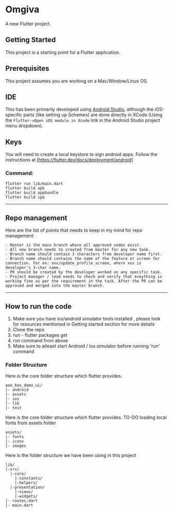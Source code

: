 # Omgiva

A new Flutter project.

## Getting Started

This project is a starting point for a Flutter application.

## Prerequisites

This project assumes you are working on a Mac/Window/Linux OS.

## IDE

This has been primarily developed using [Android Studio](https://developer.android.com/studio),
although the
iOS-specific parts (like setting up Schemes) are done directly in XCode (Using
the `Flutter->Open iOS module in Xcode`
link in the Android Studio project menu dropdown).

## Keys

You will need to create a local keystore to sign android apps. Follow the instructions
at [https://flutter.dev/docs/deployment/android]

### Command:

```
flutter run lib/main.dart
flutter build apk
flutter build appbundle
flutter build ipa
```

--------------

## Repo management

Here are the list of points that needs to keep in my mind for repo management:

```
- Master is the main branch where all approved codes exist.
- All new branch needs to created from master for any new task.
- Branch name should contain 3 characters from developer name first.
- Branch name should contains the name of the feature or screen for connection. For ex: xxx/update_profile_screen, where xxx is developer's 3-char name.
- PR should be created by the developer worked on any specific task.
- Project manager / lead needs to check and verify that eveything is working fine as per the requirement in the task. After the PR can be approved and merged into the master branch.
```

--------------

## How to run the code

1. Make sure you have ios/android simulator tools installed , please look for resources mentioned in
   Getting started
   section for more details
2. Clone the repo
3. run - flutter packages get
4. run command from above
5. Make sure to atleast start Android / Ios simulator before running 'run' command

### Folder Structure

Here is the core folder structure which flutter provides.

```
aeo_box_demo_ui/
|- android
|- assets
|- ios
|- lib
|- test
```

Here is the core folder structure which flutter provides. TO-DO loading local fonts from assets
folder

```
assets/
|- fonts
|- icons
|- images
```

Here is the folder structure we have been using in this project

```
lib/
|-src/
  |-core/
    |-constants/
    |-helpers/
  |-presentation/
    |-views/
    |-widgets/
|- routes.dart
|- main.dart
```